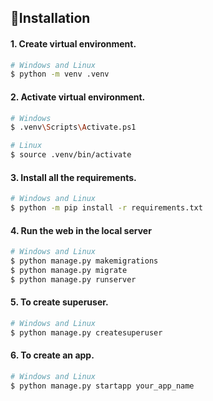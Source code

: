 ## 🌟Installation
#### 1. Create virtual environment.
```bash
# Windows and Linux
$ python -m venv .venv
```
#### 2. Activate virtual environment.
```bash
# Windows
$ .venv\Scripts\Activate.ps1

# Linux
$ source .venv/bin/activate
```
#### 3. Install all the requirements.
```bash
# Windows and Linux
$ python -m pip install -r requirements.txt
```
#### 4. Run the web in the local server
```bash
# Windows and Linux
$ python manage.py makemigrations
$ python manage.py migrate
$ python manage.py runserver
```
#### 5. To create superuser.
```bash
# Windows and Linux
$ python manage.py createsuperuser
```

#### 6. To create an app.
```bash
# Windows and Linux
$ python manage.py startapp your_app_name
```
